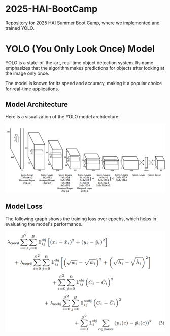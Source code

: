 # 2025-HAI-BootCamp
Repository for 2025 HAI Summer Boot Camp, where we implemented and trained YOLO.

# YOLO (You Only Look Once) Model

YOLO is a state-of-the-art, real-time object detection system. Its name emphasizes that the algorithm makes predictions for objects after looking at the image only once.

The model is known for its speed and accuracy, making it a popular choice for real-time applications.

## Model Architecture

Here is a visualization of the YOLO model architecture.

![YOLO Model](./yolo/assets/yolo_model.png)

## Model Loss

The following graph shows the training loss over epochs, which helps in evaluating the model's performance.

![Model Loss](./yolo/assets/loss.png)